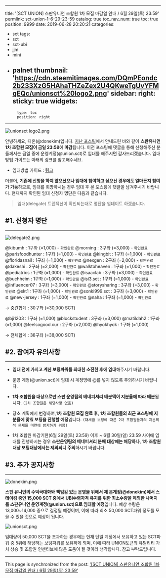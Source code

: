
---
title: '[SCT UNION] 스판유니언 조합원 1차 모집 마감일 안내 / 6월 29일(토) 23:59'
permlink: sct-union-1-6-29-23-59
catalog: true
toc_nav_num: true
toc: true
position: 9999
date: 2019-06-28 20:20:21
categories:
- sct
tags:
- sct
- sct-ubi
- jjm
- mini
- palnet
thumbnail: 'https://cdn.steemitimages.com/DQmPEondc2b233XzG5HAhaTHZeZex2U4QKweTgUvYFMqEQc/unionsct%20logo2.png'
sidebar:
    right:
        sticky: true
widgets:
    -
        type: toc
        position: right
---


![unionsct logo2.png](https://cdn.steemitimages.com/DQmPEondc2b233XzG5HAhaTHZeZex2U4QKweTgUvYFMqEQc/unionsct%20logo2.png)

안녕하세요, 디온(@donekim)입니다. [지난 포스팅](https://www.steemcoinpan.com/sct/@donekim/7rp5pd-sct-union)에서 안내드린 바와 같이 **스판유니언 1차 조합원 모집이 금일 23:59에 마감**됩니다. 이전 포스팅에 댓글을 통해 신청해주신 분들께서는 금일 중에 운영계정(@union.sct)로 임대를 해주시면 감사드리겠습니다. 임대방법 가이드는 아래의 링크를 참고해주세요.

- 임대방법 가이드 : [링크](https://www.steemcoinpan.com/sct/@donekim/sct-union-6-29)

더불어, **기존에 신청을 하지 않으셨으나 임대에 참여하고 싶으신 경우에도 얼마든지 참여가 가능**하므로, 임대를 희망하시는 경우 임대 후 본 포스팅에 댓글을 남겨주시기 바랍니다. 현재까지 확인된 임대 신청자 명단은 다음과 같습니다.

> 임대(delegate) 트랜잭션이 확인되는대로 명단을 업데이트 하겠습니다.

## #1. 신청자 명단
---

![delegate2.png](https://cdn.steemitimages.com/DQmR1NWE4bzvx1CZ8AK7cn5628nbbLTYenJjXs1RoUHjReb/delegate2.png)

@kibumh : 1구좌 (=1,000) - `확인완료`
@morning : 3구좌 (=3,000) - `확인완료`
@parisfoodhunter : 1구좌 (=1,000) - `확인완료`
@kingbit : 1구좌 (=1,000) - `확인완료`
@floridasnail : 1구좌 (=1,000) - `확인완료`
@nexgen : 2구좌 (=2,000) - `확인완료`
@dakeshi : 2구좌 (=2,000) - `확인완료`
@walktoheaven : 1구좌 (=1,000) - `확인완료`
@pediatrics : 1구좌 (=1,000) - `확인완료`
@isaaclab : 3구좌 (=3,000) - `확인완료`
@buchheim : 1구좌 (=1,000) - `확인완료`
@isi3.sct : 1구좌 (=1,000) - `확인완료`
@influencer07 : 3구좌 (=3,000) - `확인완료`
@storysharing : 3구좌 (=3,000) - `확인완료`
@skt1 : 1구좌 (=1,000) - `확인완료`
@sonki999.sct : 3구좌 (=3,000) - `확인완료`
@new-jersey : 1구좌 (=1,000) - `확인완료`
@naha : 1구좌 (=1,000) - `확인완료`

→ 중간합계 : 30구좌 (=30,000 SCT)


@bji1203 : 1구좌 (=1,000)
@blockstudent : 3구좌 (=3,000)
@matildah2 : 1구좌 (=1,000)
@feelsogood.cur : 2구좌 (=2,000)
@hyokhyok : 1구좌 (=1,000)


→ 전체합계 : 38구좌 (=38,000 SCT)

## #2. 참여자 유의사항
---

- **임대 전에 가지고 계신 보팅파워를 최대한 소진한 후에 임대**해주시기 바랍니다. 

- 운영 계정(@union.sct)에 임대 시 계정명에 @를 넣지 않도록 주의하시기 바랍니다.

- **1차 조합원을 대상으로만 스판 운영팀의 베네피셔리 배분액이 지분율에 따라 배분**됩니다. `(2차 조합원은 해당사항 없음)`

- 당초 계획에서 변경하여,**1차 조합원 모집 완료 후, 1차 조합원들의 최근 포스팅에 지분율에 맞춰 보팅을 진행할 예정**입니다. `(대세글 보팅에 따른 2차 조합원들과의 지분희석 문제를 미연에 방지하기 위함)`

- 1차 조합원 마감기한(6월 29일(토) 23:59) 이후 ~ 6월 30일(일) 23:59 사이에 임대를 진행하시는 경우 **스판운영팀의 베네피셔리 분배 대상에는 해당하나, 1차 조합원 대상 보팅대상에서는 제외되니 주의**하시기 바랍니다.

## #3. 추가 공지사항
---
![donekim.png](https://cdn.steemitimages.com/DQmZ47yFjP2dG9VtREpDYAkaB8gKgj63w6EJJkgwKzTKVqV/donekim.png)

**스판 유니언의 수익극대화와 책임감 있는 운영을 위해서 제 본계정(@donekim)에서 스테이킹 중인 15,000 SCT 중에서 UBI수령자격 유지를 위한 최소수량을 제외한 나머지를 스판유니언 운영계정(@union.sct)으로 임대할 예정**입니다. 예상 수량은 13,000~14,000 중으로 결정될 예정이며, 이에 따라 최소 50,000 SCT파워 정도를 모을 수 있을 것으로 예상이 됩니다. 

![unionsct.png](https://cdn.steemitimages.com/DQmf8hzoWaQ6foexF9qf6wQ2Czbv8bp1ppCmVKFmE8bBt1K/unionsct.png)

임대량이 50,000 SCT을 초과하는 경우에는 현재 단일 계정에서 보유하고 있는 SCT파워 중 5위에 해당하는 보팅파워를 보유하게 되며, 이에 따라 UNION토큰의 유틸리티 가치 상승 및 조합원 인센티브에 많은 도움이 될 것이라 생각합니다. 참고 부탁드립니다.

- - -

This page is synchronized from the post: ['[SCT UNION] 스판유니언 조합원 1차 모집 마감일 안내 / 6월 29일(토) 23:59'](https://steemit.com/@donekim/sct-union-1-6-29-23-59)
